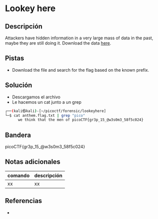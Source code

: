 # Lookey here

## Descripción
Attackers have hidden information in a very large mass of data in the past, maybe they are still doing it. Download the data [here](https://artifacts.picoctf.net/c/125/anthem.flag.txt).

## Pistas
- Download the file and search for the flag based on the known prefix.

## Solución
- Descargamos el archivo
- Le hacemos un cat junto a un grep
```bash
┌──(kali㉿kali)-[~/picoctf/forensic/lookeyhere]
└─$ cat anthem.flag.txt | grep "pico"
      we think that the men of picoCTF{gr3p_15_@w3s0m3_58f5c024}
```

## Bandera
picoCTF{gr3p_15_@w3s0m3_58f5c024}

## Notas adicionales
| comando | descripción |
| ------ | ------ |
| xx | xx |

## Referencias
- []()